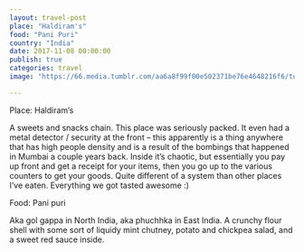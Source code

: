 ```yaml
---
layout: travel-post
place: "Haldiram's"
food: "Pani Puri"
country: "India"
date: 2017-11-08 00:00:00
publish: true
categories: travel
image: "https://66.media.tumblr.com/aa6a8f99f00e502371be76e4648216f6/tumblr_p0t8eg0RYd1wkhtd7o1_1280.jpg"

---
```


Place: Haldiram’s

A sweets and snacks chain. This place was seriously packed. It even had a metal detector / security at the front – this apparently is a thing anywhere that has high people density and is a result of the bombings that happened in Mumbai a couple years back. Inside it’s chaotic, but essentially you pay up front and get a receipt for your items, then you go up to the various counters to get your goods. Quite different of a system than other places I’ve eaten. Everything we got tasted awesome :)

Food: Pani puri

Aka gol gappa in North India, aka phuchhka in East India. A crunchy flour shell with some sort of liquidy mint chutney, potato and chickpea salad, and a sweet red sauce inside.